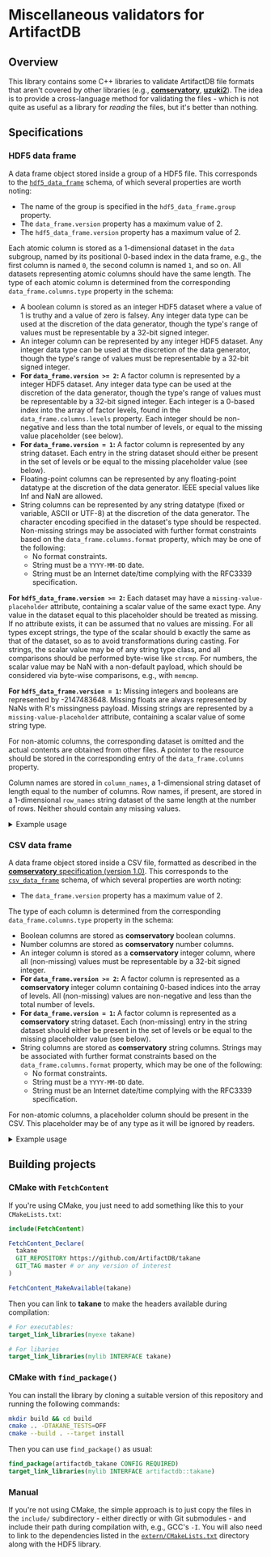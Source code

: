 # Miscellaneous validators for ArtifactDB 

## Overview

This library contains some C++ libraries to validate ArtifactDB file formats that aren't covered by other libraries
(e.g., [**comservatory**](https://github.com/ArtifactDB/comservatory), [**uzuki2**](https://github.com/ArtifactDB/uzuki2)).
The idea is to provide a cross-language method for validating the files - 
which is not quite as useful as a library for _reading_ the files, but it's better than nothing.

## Specifications

### HDF5 data frame

A data frame object stored inside a group of a HDF5 file.
This corresponds to the [`hdf5_data_frame`](https://github.com/ArtifactDB/BiocObjectSchemas/raw/master/raw/hdf5_data_frame/v1.json) schema,
of which several properties are worth noting:

- The name of the group is specified in the `hdf5_data_frame.group` property. 
- The `data_frame.version` property has a maximum value of 2.
- The `hdf5_data_frame.version` property has a maximum value of 2.

Each atomic column is stored as a 1-dimensional dataset in the `data` subgroup, named by its positional 0-based index in the data frame,
e.g., the first column is named `0`, the second column is named `1`, and so on.
All datasets representing atomic columns should have the same length.
The type of each atomic column is determined from the corresponding `data_frame.columns.type` property in the schema:

- A boolean column is stored as an integer HDF5 dataset where a value of 1 is truthy and a value of zero is falsey.
  Any integer data type can be used at the discretion of the data generator, though the type's range of values must be representable by a 32-bit signed integer.
- An integer column can be represented by any integer HDF5 dataset.
  Any integer data type can be used at the discretion of the data generator, though the type's range of values must be representable by a 32-bit signed integer.
- **For `data_frame.version >= 2`:** A factor column is represented by a integer HDF5 dataset.
  Any integer data type can be used at the discretion of the data generator, though the type's range of values must be representable by a 32-bit signed integer.
  Each integer is a 0-based index into the array of factor levels, found in the `data_frame.columns.levels` property.
  Each integer should be non-negative and less than the total number of levels, or equal to the missing value placeholder (see below).
- **For `data_frame.version = 1`:** A factor column is represented by any string dataset.
  Each entry in the string dataset should either be present in the set of levels or be equal to the missing placeholder value (see below).
- Floating-point columns can be represented by any floating-point datatype at the discretion of the data generator.
  IEEE special values like Inf and NaN are allowed.
- String columns can be represented by any string datatype (fixed or variable, ASCII or UTF-8) at the discretion of the data generator.
  The character encoding specified in the dataset's type should be respected.
  Non-missing strings may be associated with further format constraints based on the `data_frame.columns.format` property, which may be one of the following:
    - No format constraints.
    - String must be a `YYYY-MM-DD` date.
    - String must be an Internet date/time complying with the RFC3339 specification.

**For `hdf5_data_frame.version >= 2`:** Each dataset may have a `missing-value-placeholder` attribute, containing a scalar value of the same exact type.
Any value in the dataset equal to this placeholder should be treated as missing.
If no attribute exists, it can be assumed that no values are missing.
For all types except strings, the type of the scalar should b exactly the same as that of the dataset, so as to avoid transformations during casting.
For strings, the scalar value may be of any string type class, and all comparisons should be performed byte-wise like `strcmp`.
For numbers, the scalar value may be NaN with a non-default payload, which should be considered via byte-wise comparisons, e.g., with `memcmp`.

**For `hdf5_data_frame.version = 1`:** Missing integers and booleans are represented by -2147483648. 
Missing floats are always represented by NaNs with R's missingness payload.
Missing strings are represented by a `missing-value-placeholder` attribute, containing a scalar value of some string type.

For non-atomic columns, the corresponding dataset is omitted and the actual contents are obtained from other files.
A pointer to the resource should be stored in the corresponding entry of the `data_frame.columns` property.

Column names are stored in `column_names`, a 1-dimensional string dataset of length equal to the number of columns.
Row names, if present, are stored in a 1-dimensional `row_names` string dataset of the same length at the number of rows.
Neither should contain any missing values.

<details>
<summary>Example usage</summary>

Here we validate a HDF5 data frame with columns of different types and row names:

```cpp
#include "takane/takane.hpp"

std::vector<takane::data_frame::ColumnDetails> expected_columns(5);
expected_columns[0].type = takane::data_frame::ColumnType::INTEGER;
expected_columns[1].type = takane::data_frame::ColumnType::STRING;
expected_columns[2].type = takane::data_frame::ColumnType::STRING;
expected_columns[2].format = takane::data_frame::StringFormat::DATETIME;
expected_columns[3].type = takane::data_frame::ColumnType::FACTOR;
expected_columns[3].add_factor_level("foo"); // taken from 'data_frame.columns[3].levels'
expected_columns[3].add_factor_level("bar");
expected_columns[4].type = takane::data_frame::ColumnType::NUMBER;

takane::data_frame::validate_hdf5(
    path, 
    name, 
    /* num_rows = */ 9876, 
    /* has_row_names = */ true, 
    /* columns = */ expected_columns
);
```
</details>

### CSV data frame

A data frame object stored inside a CSV file, formatted as described in the [**comservatory** specification (version 1.0)](https://github.com/ArtifactDB/comservatory).
This corresponds to the [`csv_data_frame`](https://github.com/ArtifactDB/BiocObjectSchemas/raw/master/raw/csv_data_frame/v1.json) schema,
of which several properties are worth noting:

- The `data_frame.version` property has a maximum value of 2.

The type of each column is determined from the corresponding `data_frame.columns.type` property in the schema:

- Boolean columns are stored as **comservatory** boolean columns. 
- Number columns are stored as **comservatory** number columns. 
- An integer column is stored as a **comservatory** integer column, where all (non-missing) values must be representable by a 32-bit signed integer.
- **For `data_frame.version >= 2`:** A factor column is represented as a **comservatory** integer column containing 0-based indices into the array of levels.
  All (non-missing) values are non-negative and less than the total number of levels.
- **For `data_frame.version = 1`:** A factor column is represented as a **comservatory** string dataset.
  Each (non-missing) entry in the string dataset should either be present in the set of levels or be equal to the missing placeholder value (see below).
- String columns are stored as **comservatory** string columns. 
  Strings may be associated with further format constraints based on the `data_frame.columns.format` property, which may be one of the following:
    - No format constraints.
    - String must be a `YYYY-MM-DD` date.
    - String must be an Internet date/time complying with the RFC3339 specification.

For non-atomic columns, a placeholder column should be present in the CSV.
This placeholder may be of any type as it will be ignored by readers.

<details>
<summary>Example usage</summary>

Here we validate a CSV data frame with columns of different types and row names:

```cpp
#include "takane/takane.hpp"

std::vector<takane::data_frame::ColumnDetails> expected_columns(5);
expected_columns[0].type = takane::data_frame::ColumnType::INTEGER;
expected_columns[1].type = takane::data_frame::ColumnType::STRING;
expected_columns[2].type = takane::data_frame::ColumnType::STRING;
expected_columns[2].format = takane::data_frame::StringFormat::DATETIME;
expected_columns[3].type = takane::data_frame::ColumnType::FACTOR;
expected_columns[3].add_factor_level("foo"); // taken from 'data_frame.columns[3].levels'
expected_columns[3].add_factor_level("bar");
expected_columns[4].type = takane::data_frame::ColumnType::NUMBER;

takane::data_frame::validate_csv(
    path, 
    /* num_rows = */ 9876, 
    /* has_row_names = */ true, 
    /* columns = */ expected_columns
);
```
</details>


## Building projects

### CMake with `FetchContent`

If you're using CMake, you just need to add something like this to your `CMakeLists.txt`:

```cmake
include(FetchContent)

FetchContent_Declare(
  takane 
  GIT_REPOSITORY https://github.com/ArtifactDB/takane
  GIT_TAG master # or any version of interest
)

FetchContent_MakeAvailable(takane)
```

Then you can link to **takane** to make the headers available during compilation:

```cmake
# For executables:
target_link_libraries(myexe takane)

# For libaries
target_link_libraries(mylib INTERFACE takane)
```

### CMake with `find_package()`

You can install the library by cloning a suitable version of this repository and running the following commands:

```sh
mkdir build && cd build
cmake .. -DTAKANE_TESTS=OFF
cmake --build . --target install
```

Then you can use `find_package()` as usual:

```cmake
find_package(artifactdb_takane CONFIG REQUIRED)
target_link_libraries(mylib INTERFACE artifactdb::takane)
```

### Manual

If you're not using CMake, the simple approach is to just copy the files in the `include/` subdirectory - 
either directly or with Git submodules - and include their path during compilation with, e.g., GCC's `-I`.
You will also need to link to the dependencies listed in the [`extern/CMakeLists.txt`](extern/CMakeLists.txt) directory along with the HDF5 library.
